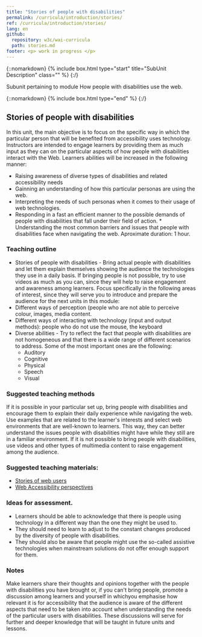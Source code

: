 ```yaml
---
title: "Stories of people with disabilities"
permalink: /curricula/introduction/stories/
ref: /curricula/introduction/stories/
lang: en
github:
  repository: w3c/wai-curricula
  path: stories.md
footer: <p> work in progress </p>
---
```


{::nomarkdown}
{% include box.html type="start" title="SubUnit Description" class="" %}
{:/}

Subunit pertaining to module How people with disabilities use the web.

{::nomarkdown}
{% include box.html type="end" %}
{:/}

## Stories of people with disabilities
In this unit, the main objective is to focus on the specific way in which the particular person that will be benefited from accessibility uses technology. Instructors are intended to engage learners by providing them as much input as they can on the particular aspects of how people with disabilities interact with the Web. Learners abilities will be increased in the following manner:
  * Raising awareness of diverse types of disabilities and related accessibility needs
  * Gainning an understanding of how this particular personas are using the web. 
  * Interpreting the needs of such personas when it comes to their usage of web technologies.
  * Responding in a fast an efficient manner to the possible demands of people with disabilities that fall under their field of action.   * Understanding the most common barriers and issues that people with disabilities face when navigating the web.
Aproximate duration: 1 hour.
### Teaching outline
  * Stories of people with disabilities - Bring actual people with disabilities and let them explain themselves showing the audience the technologies they use in a daily basis. If bringing people is not possible, try to use videos as much as you can, since they will help to raise engagement and awareness among learners. Focus specifically in the following areas of interest, since they will serve you to introduce and prepare the audience for the next units in this module:
  * Different ways of perception (people who are not able to perceive colour, images, media content.
  * Different ways of interacting with technology (input and output methods): people who do not use the mouse, the keyboard
  * Diverse abilities - Try to reflect the fact that people with disabilities are not homogeneous and that there is a wide range of different scenarios to address. Some of the most important ones are the following:
    * Auditory
    * Cognitive
    * Physical
    * Speech
    * Visual
 
### Suggested teaching methods 
If it is possible in your particular set up, bring people with disabilities and encourage them to explain their daily experience while navigating the web. Use examples that are related to the learner's interests and select web environments that are well-known to learners. This way, they can better understand the issues people with disabilities might have while they still are in a familiar environment. If it is not possible to bring people with disabilities, use videos and other types of multimedia content to raise engagement among the audience.
### Suggested teaching materials:
  * <a href="https://www.w3.org/WAI/people-use-web/user-stories/">Stories of web users</a>
  * <a href="https://www.w3.org/WAI/perspective-videos//">Web Accessibility perspectives</a>
    
### Ideas for assessment.
  * Learners should be able to acknowledge that there is people using technology in a different way than the one they might be used to. 
  * They should need to learn to adjust to the constant changes produced by the diversity of people with disabilities. 
  * They should also be aware that people might use the so-called assistive technologies when mainstream solutions do not offer enough support for them.
### Notes
Make learners share their thoughts and opinions together with the people with disabilities you have brought or, if you can't bring people, promote a discussion among learners and yourself in whichyou emphasise how relevant it is for accessibility that the audience is aware of the different aspects that need to be taken into account when understanding the needs of the particular users with disabilities. These discussions will serve for further and deeper knowledge that will be taught in future units and lessons.

